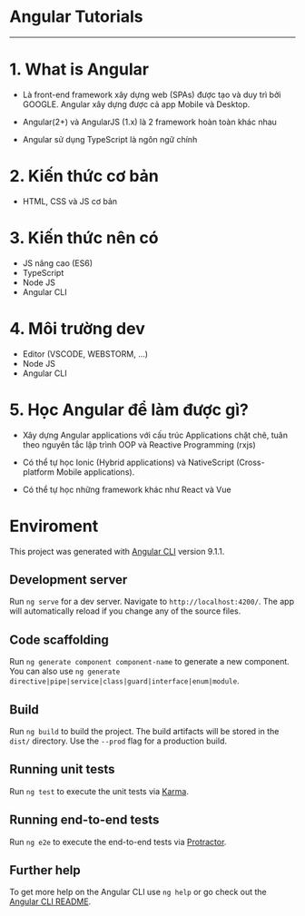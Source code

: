 # Angular Tutorials
---
# 1. What is Angular
- Là front-end framework xây dựng web (SPAs) được tạo và duy trì bởi GOOGLE. Angular xây dựng được cả app Mobile và Desktop. 

- Angular(2+) và AngularJS (1.x) là 2 framework hoàn toàn khác nhau

- Angular sử dụng TypeScript là ngôn ngữ chính

# 2. Kiến thức cơ bản
- HTML, CSS và JS cơ bản

# 3. Kiến thức nên có
- JS nâng cao (ES6)
- TypeScript
- Node JS
- Angular CLI

# 4. Môi trường dev
- Editor (VSCODE, WEBSTORM, ...)
- Node JS
- Angular CLI

# 5. Học Angular để làm được gì?
- Xây dựng Angular applications với cấu trúc Applications chặt chẽ, tuân theo nguyên tắc lập trình OOP và Reactive Programming (rxjs)

- Có thể tự học Ionic (Hybrid applications) và NativeScript (Cross-platform Mobile applications).

- Có thể tự học những framework khác như React và Vue

# Enviroment

This project was generated with [Angular CLI](https://github.com/angular/angular-cli) version 9.1.1.

## Development server

Run `ng serve` for a dev server. Navigate to `http://localhost:4200/`. The app will automatically reload if you change any of the source files.

## Code scaffolding

Run `ng generate component component-name` to generate a new component. You can also use `ng generate directive|pipe|service|class|guard|interface|enum|module`.

## Build

Run `ng build` to build the project. The build artifacts will be stored in the `dist/` directory. Use the `--prod` flag for a production build.

## Running unit tests

Run `ng test` to execute the unit tests via [Karma](https://karma-runner.github.io).

## Running end-to-end tests

Run `ng e2e` to execute the end-to-end tests via [Protractor](http://www.protractortest.org/).

## Further help

To get more help on the Angular CLI use `ng help` or go check out the [Angular CLI README](https://github.com/angular/angular-cli/blob/master/README.md).
